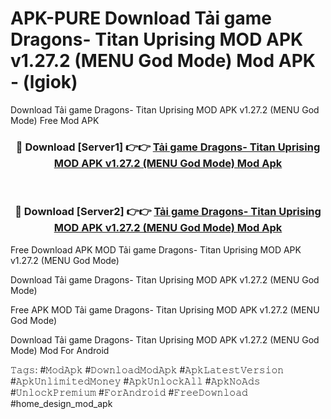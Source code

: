 # APK-PURE Download Tải game Dragons- Titan Uprising MOD APK v1.27.2 (MENU God Mode) Mod APK - (lgiok)
Download Tải game Dragons- Titan Uprising MOD APK v1.27.2 (MENU God Mode) Free Mod APK

<div align="center">
<h3>🔴 Download [Server1] 👉👉 <a href="https://apk-comot.site?title=Tải_game_Dragons-_Titan_Uprising_MOD_APK_v1.27.2_(MENU_God_Mode)">Tải game Dragons- Titan Uprising MOD APK v1.27.2 (MENU God Mode) Mod Apk</a></h3><br>

<h3>🔴 Download [Server2] 👉👉 <a href="https://apk-comot.site?title=Tải_game_Dragons-_Titan_Uprising_MOD_APK_v1.27.2_(MENU_God_Mode)">Tải game Dragons- Titan Uprising MOD APK v1.27.2 (MENU God Mode) Mod Apk</a></h3>
</div>


Free Download APK MOD Tải game Dragons- Titan Uprising MOD APK v1.27.2 (MENU God Mode)

Download Tải game Dragons- Titan Uprising MOD APK v1.27.2 (MENU God Mode) 

Free APK MOD Tải game Dragons- Titan Uprising MOD APK v1.27.2 (MENU God Mode) 

Download Tải game Dragons- Titan Uprising MOD APK v1.27.2 (MENU God Mode) Mod For Android

𝚃𝚊𝚐𝚜: #𝙼𝚘𝚍𝙰𝚙𝚔 #𝙳𝚘𝚠𝚗𝚕𝚘𝚊𝚍𝙼𝚘𝚍𝙰𝚙𝚔 #𝙰𝚙𝚔𝙻𝚊𝚝𝚎𝚜𝚝𝚅𝚎𝚛𝚜𝚒𝚘𝚗 #𝙰𝚙𝚔𝚄𝚗𝚕𝚒𝚖𝚒𝚝𝚎𝚍𝙼𝚘𝚗𝚎𝚢 #𝙰𝚙𝚔𝚄𝚗𝚕𝚘𝚌𝚔𝙰𝚕𝚕 #𝙰𝚙𝚔𝙽𝚘𝙰𝚍𝚜 #𝚄𝚗𝚕𝚘𝚌𝚔𝙿𝚛𝚎𝚖𝚒𝚞𝚖 #𝙵𝚘𝚛𝙰𝚗𝚍𝚛𝚘𝚒𝚍 #𝙵𝚛𝚎𝚎𝙳𝚘𝚠𝚗𝚕𝚘𝚊𝚍 #home_design_mod_apk